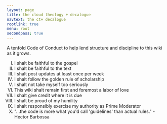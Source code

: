 ```yaml
---
layout: page
title: the cloud theology + decalogue
navtext: the ct+ decalogue
rootlink: true
menu: root
secondpass: true
---
```

<p class="message">
A tenfold Code of Conduct to help lend structure and discipline to this wiki as it grows.
</p>

<ol type="I">
  <li>I shalt be faithful to the gospel</li>
  <li>I shalt be faithful to the text</li>
  <li>I shalt post updates at least once per week</li>
  <li>I shalt follow the golden rule of scholarship</li>
  <li>I shalt not take myself too seriously</li>
  <li>This wiki shalt remain first and foremost a labor of love</li>
  <li>I shalt give credit where it is due</li>
  <li>I shalt be proud of my humility</li>
  <li>I shalt responsibly exercise my authority as Prime Moderator</li>
  <li>"...the code is more what you'd call 'guidelines' than actual rules." - Hector Barbossa</li>
</ol>
<!--
<div
  class="fb-like"
  data-share="true"
  data-width="450"
  data-show-faces="true">
</div>
-->